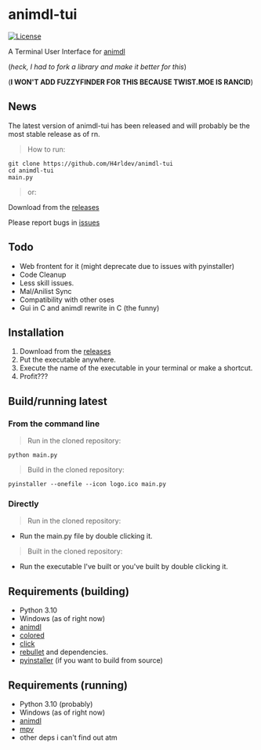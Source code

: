 # animdl-tui

[![License](https://img.shields.io/github/license/h4rldev/animdl-tui?style=flat-square)](https://github.com/H4rldev/animdl-tui/blob/main/LICENSE)

A Terminal User Interface for [animdl](https://github.com/justfoolingaround/animdl)

(_heck, I had to fork a library and make it better for this_)

(__I WON'T ADD FUZZYFINDER FOR THIS BECAUSE TWIST.MOE IS RANCID__)

## News

The latest version of animdl-tui has been released
and will probably be the most stable release as of rn.

> How to run:

```shell
git clone https://github.com/H4rldev/animdl-tui
cd animdl-tui
main.py
```

> or:

Download from the [releases](https://github.com/h4rldev/animdl-tui/releases/latest)

Please report bugs in [issues](https://github.com/h4rldev/animdl-tui/issues)

## Todo

- Web frontent for it (might deprecate due to issues with pyinstaller)
- Code Cleanup
- Less skill issues.
- Mal/Anilist Sync
- Compatibility with other oses
- Gui in C and animdl rewrite in C (the funny)

## Installation

1. Download from the [releases](https://github.com/h4rldev/animdl-tui/releases/latest)
2. Put the executable anywhere.
3. Execute the name of the executable in your terminal or make a shortcut.
4. Profit???

## Build/running latest

### From the command line

> Run in the cloned repository:

```shell
python main.py
```

> Build in the cloned repository:

```shell
pyinstaller --onefile --icon logo.ico main.py
```

### Directly

> Run in the cloned repository:

- Run the main.py file by double clicking it.

> Built in the cloned repository:

- Run the executable I've built or you've built by double clicking it.

## Requirements (building)

- Python 3.10
- Windows (as of right now)
- [animdl](https://github.com/justfoolingaround/animdl)
- [colored](https://pypi.org/project/colored/)
- [click](https://pypi.org/project/click/)
- [rebullet](https://pypi.org/project/rebullet) and dependencies.
- [pyinstaller](https://pyinstaller.org/en/stable/) (if you want to build from source)

## Requirements (running)

- Python 3.10 (probably)
- Windows (as of right now)
- [animdl](https://github.com/justfoolingaround/animdl)
- [mpv](https://mpv.io/)
- other deps i can't find out atm

